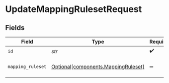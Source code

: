 # UpdateMappingRulesetRequest


## Fields

| Field                                                                        | Type                                                                         | Required                                                                     | Description                                                                  |
| ---------------------------------------------------------------------------- | ---------------------------------------------------------------------------- | ---------------------------------------------------------------------------- | ---------------------------------------------------------------------------- |
| `id`                                                                         | *str*                                                                        | :heavy_check_mark:                                                           | Unique ID                                                                    |
| `mapping_ruleset`                                                            | [Optional[components.MappingRuleset]](../../models/shared/mappingruleset.md) | :heavy_minus_sign:                                                           | MappingRuleset object to be updated                                          |